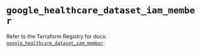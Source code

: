 # `google_healthcare_dataset_iam_member`

Refer to the Terraform Registry for docs: [`google_healthcare_dataset_iam_member`](https://registry.terraform.io/providers/hashicorp/google/6.33.0/docs/resources/healthcare_dataset_iam_member).
